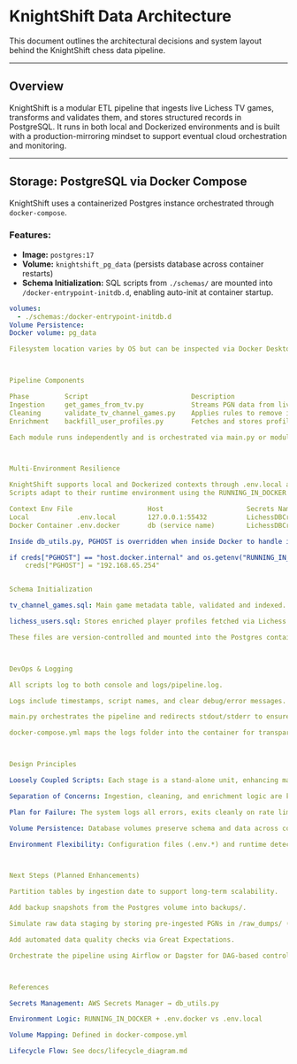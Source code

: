 # KnightShift Data Architecture

This document outlines the architectural decisions and system layout behind the KnightShift chess data pipeline.

---

## Overview

KnightShift is a modular ETL pipeline that ingests live Lichess TV games, transforms and validates them, and stores structured records in PostgreSQL. It runs in both local and Dockerized environments and is built with a production-mirroring mindset to support eventual cloud orchestration and monitoring.

---

## Storage: PostgreSQL via Docker Compose

KnightShift uses a containerized Postgres instance orchestrated through `docker-compose`.

### Features:
- **Image:** `postgres:17`
- **Volume:** `knightshift_pg_data` (persists database across container restarts)
- **Schema Initialization:** SQL scripts from `./schemas/` are mounted into `/docker-entrypoint-initdb.d`, enabling auto-init at container startup.

```yaml
volumes:
  - ./schemas:/docker-entrypoint-initdb.d
Volume Persistence:
Docker volume: pg_data

Filesystem location varies by OS but can be inspected via Docker Desktop or docker volume inspect pg_data.



Pipeline Components

Phase	      Script	                      Description
Ingestion	  get_games_from_tv.py	          Streams PGN data from live Lichess TV endpoints
Cleaning	  validate_tv_channel_games.py	  Applies rules to remove invalid or malformed records
Enrichment	  backfill_user_profiles.py	      Fetches and stores profile-level metadata from the Lichess API

Each module runs independently and is orchestrated via main.py or modular scripts under src/pipeline/. This allows for future Airflow-based orchestration or cron scheduling.



Multi-Environment Resilience

KnightShift supports local and Dockerized contexts through .env.local and .env.docker.
Scripts adapt to their runtime environment using the RUNNING_IN_DOCKER flag and smart hostname overrides.

Context	Env File	               Host	                    Secrets Name
Local	         .env.local	       127.0.0.1:55432	        LichessDBCreds_Docker
Docker Container .env.docker	   db (service name)	    LichessDBCreds_Docker

Inside db_utils.py, PGHOST is overridden when inside Docker to handle internal networking:

if creds["PGHOST"] == "host.docker.internal" and os.getenv("RUNNING_IN_DOCKER"):
    creds["PGHOST"] = "192.168.65.254"


Schema Initialization

tv_channel_games.sql: Main game metadata table, validated and indexed.

lichess_users.sql: Stores enriched player profiles fetched via Lichess API.

These files are version-controlled and mounted into the Postgres container on first boot.



DevOps & Logging

All scripts log to both console and logs/pipeline.log.

Logs include timestamps, script names, and clear debug/error messages.

main.py orchestrates the pipeline and redirects stdout/stderr to ensure centralized observability.

docker-compose.yml maps the logs folder into the container for transparency.



Design Principles

Loosely Coupled Scripts: Each stage is a stand-alone unit, enhancing maintainability and testability.

Separation of Concerns: Ingestion, cleaning, and enrichment logic are kept distinct.

Plan for Failure: The system logs all errors, exits cleanly on rate limits or DB failure, and can resume from the last valid state.

Volume Persistence: Database volumes preserve schema and data across container restarts.

Environment Flexibility: Configuration files (.env.*) and runtime detection support seamless switching between dev and Docker.



Next Steps (Planned Enhancements)

Partition tables by ingestion date to support long-term scalability.

Add backup snapshots from the Postgres volume into backups/.

Simulate raw data staging by storing pre-ingested PGNs in /raw_dumps/ (for eventual S3 sync).

Add automated data quality checks via Great Expectations.

Orchestrate the pipeline using Airflow or Dagster for DAG-based control.



References

Secrets Management: AWS Secrets Manager → db_utils.py

Environment Logic: RUNNING_IN_DOCKER + .env.docker vs .env.local

Volume Mapping: Defined in docker-compose.yml

Lifecycle Flow: See docs/lifecycle_diagram.md